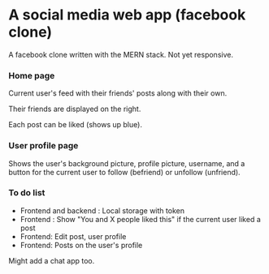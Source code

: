 # A social media web app (facebook clone)

A facebook clone written with the MERN stack. Not yet responsive. 

### Home page
Current user's feed with their friends' posts along with their own.

Their friends are displayed on the right.

Each post can be liked (shows up blue).

### User profile page
Shows the user's background picture, profile picture, username, and a button for the current user to follow (befriend) or unfollow (unfriend).

### To do list
- Frontend and backend : Local storage with token
- Frontend : Show "You and X people liked this" if the current user liked a post
- Frontend: Edit post, user profile
- Frontend: Posts on the user's profile

Might add a chat app too.
